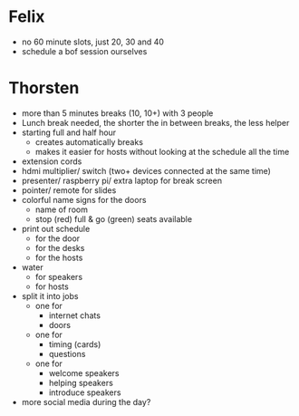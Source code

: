 # Felix
- no 60 minute slots, just 20, 30 and 40
- schedule a bof session ourselves

# Thorsten
- more than 5 minutes breaks (10, 10+) with 3 people
- Lunch break needed, the shorter the in between breaks, the less helper
- starting full and half hour
  - creates automatically breaks
  - makes it easier for hosts without looking at the schedule all the time
- extension cords
- hdmi multiplier/ switch (two+ devices connected at the same time)
- presenter/ raspberry pi/ extra laptop for break screen
- pointer/ remote for slides
- colorful name signs for the doors
  - name of room
  - stop (red) full & go (green) seats available
- print out schedule
  - for the door
  - for the desks
  - for the hosts
- water
  - for speakers
  - for hosts
- split it into jobs
  - one for
    - internet chats
    - doors
  - one for
    - timing (cards)
    - questions
  - one for
    - welcome speakers
    - helping speakers
    - introduce speakers
- more social media during the day?
